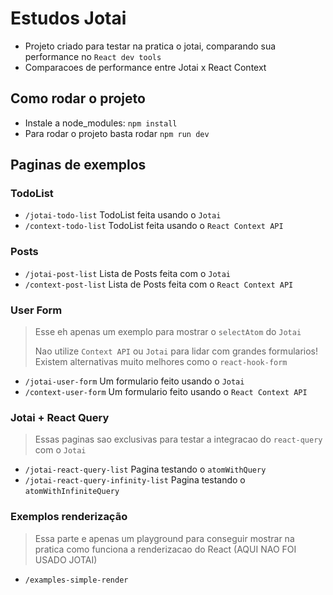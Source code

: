 # Estudos Jotai

- Projeto criado para testar na pratica o jotai, comparando sua performance no `React dev tools`
- Comparacoes de performance entre Jotai x React Context

## Como rodar o projeto

- Instale a node_modules: `npm install` 
- Para rodar o projeto basta rodar `npm run dev`


## Paginas de exemplos

### TodoList

- `/jotai-todo-list` TodoList feita usando o `Jotai`
- `/context-todo-list` TodoList feita usando o `React Context API`

### Posts

- `/jotai-post-list` Lista de Posts feita com o `Jotai`
- `/context-post-list` Lista de Posts feita com o `React Context API`

### User Form

> Esse eh apenas um exemplo para mostrar o `selectAtom` do `Jotai`
>
> Nao utilize `Context API` ou `Jotai` para lidar com grandes formularios!
> Existem alternativas muito melhores como o `react-hook-form`

- `/jotai-user-form` Um formulario feito usando o `Jotai`
- `/context-user-form` Um formulario feito usando o `React Context API`

### Jotai + React Query

> Essas paginas sao exclusivas para testar a integracao do `react-query` com o `Jotai`

- `/jotai-react-query-list` Pagina testando o `atomWithQuery`
- `/jotai-react-query-infinity-list` Pagina testando o `atomWithInfiniteQuery`

### Exemplos renderização

> Essa parte e apenas um playground para conseguir mostrar na pratica como funciona
> a renderizacao do React (AQUI NAO FOI USADO JOTAI)

- `/examples-simple-render`

